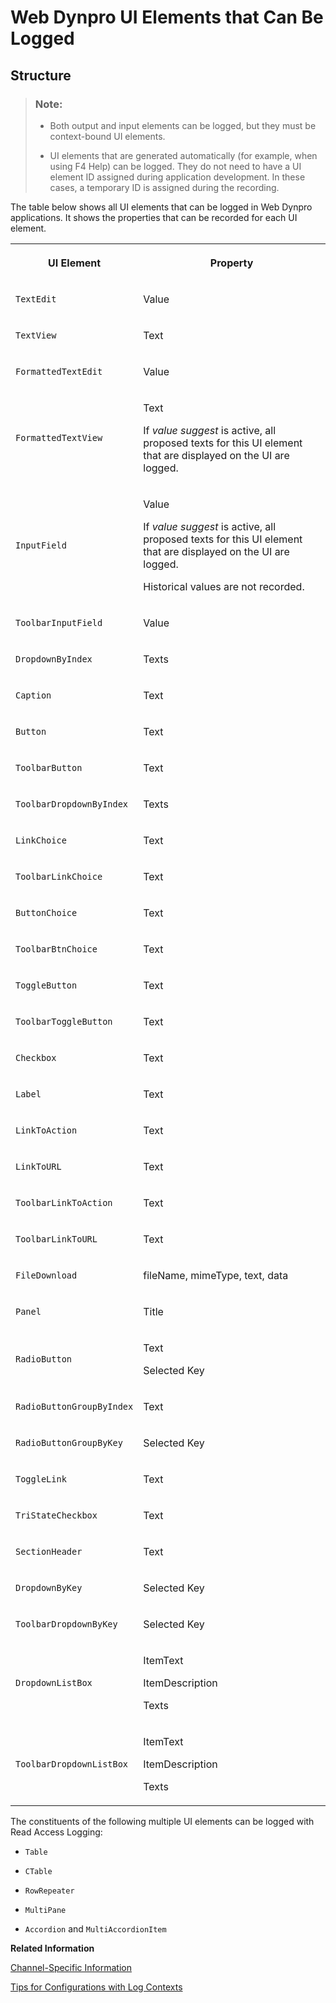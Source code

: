 <!-- loiobba576099fb24a2a9cd669a28d8ba150 -->

# Web Dynpro UI Elements that Can Be Logged



<a name="loiobba576099fb24a2a9cd669a28d8ba150__section_N1007D_N1007A_N10002"/>

## Structure

> ### Note:  
> -   Both output and input elements can be logged, but they must be context-bound UI elements.
> 
> -   UI elements that are generated automatically \(for example, when using F4 Help\) can be logged. They do not need to have a UI element ID assigned during application development. In these cases, a temporary ID is assigned during the recording.

The table below shows all UI elements that can be logged in Web Dynpro applications. It shows the properties that can be recorded for each UI element.


<table>
<tr>
<th>

UI Element



</th>
<th>

Property



</th>
</tr>
<tr>
<td>

 `TextEdit` 



</td>
<td>

Value



</td>
</tr>
<tr>
<td>

 `TextView` 



</td>
<td>

Text



</td>
</tr>
<tr>
<td>

 `FormattedTextEdit` 



</td>
<td>

Value



</td>
</tr>
<tr>
<td>

 `FormattedTextView` 



</td>
<td>

Text

If *value suggest* is active, all proposed texts for this UI element that are displayed on the UI are logged.



</td>
</tr>
<tr>
<td>

 `InputField` 



</td>
<td>

Value

If *value suggest* is active, all proposed texts for this UI element that are displayed on the UI are logged.

Historical values are not recorded.



</td>
</tr>
<tr>
<td>

 `ToolbarInputField` 



</td>
<td>

Value



</td>
</tr>
<tr>
<td>

 `DropdownByIndex` 



</td>
<td>

Texts



</td>
</tr>
<tr>
<td>

 `Caption` 



</td>
<td>

Text



</td>
</tr>
<tr>
<td>

 `Button` 



</td>
<td>

Text



</td>
</tr>
<tr>
<td>

 `ToolbarButton` 



</td>
<td>

Text



</td>
</tr>
<tr>
<td>

 `ToolbarDropdownByIndex` 



</td>
<td>

Texts



</td>
</tr>
<tr>
<td>

 `LinkChoice` 



</td>
<td>

Text



</td>
</tr>
<tr>
<td>

 `ToolbarLinkChoice` 



</td>
<td>

Text



</td>
</tr>
<tr>
<td>

 `ButtonChoice` 



</td>
<td>

Text



</td>
</tr>
<tr>
<td>

 `ToolbarBtnChoice` 



</td>
<td>

Text



</td>
</tr>
<tr>
<td>

 `ToggleButton` 



</td>
<td>

Text



</td>
</tr>
<tr>
<td>

 `ToolbarToggleButton` 



</td>
<td>

Text



</td>
</tr>
<tr>
<td>

 `Checkbox` 



</td>
<td>

Text



</td>
</tr>
<tr>
<td>

 `Label` 



</td>
<td>

Text



</td>
</tr>
<tr>
<td>

 `LinkToAction` 



</td>
<td>

Text



</td>
</tr>
<tr>
<td>

 `LinkToURL` 



</td>
<td>

Text



</td>
</tr>
<tr>
<td>

 `ToolbarLinkToAction` 



</td>
<td>

Text



</td>
</tr>
<tr>
<td>

 `ToolbarLinkToURL` 



</td>
<td>

Text



</td>
</tr>
<tr>
<td>

 `FileDownload` 



</td>
<td>

fileName, mimeType, text, data



</td>
</tr>
<tr>
<td>

 `Panel` 



</td>
<td>

Title



</td>
</tr>
<tr>
<td>

 `RadioButton` 



</td>
<td>

Text

Selected Key



</td>
</tr>
<tr>
<td>

 `RadioButtonGroupByIndex` 



</td>
<td>

Text



</td>
</tr>
<tr>
<td>

 `RadioButtonGroupByKey` 



</td>
<td>

Selected Key



</td>
</tr>
<tr>
<td>

 `ToggleLink` 



</td>
<td>

Text



</td>
</tr>
<tr>
<td>

 `TriStateCheckbox` 



</td>
<td>

Text



</td>
</tr>
<tr>
<td>

 `SectionHeader` 



</td>
<td>

Text



</td>
</tr>
<tr>
<td>

 `DropdownByKey` 



</td>
<td>

Selected Key



</td>
</tr>
<tr>
<td>

 `ToolbarDropdownByKey` 



</td>
<td>

Selected Key



</td>
</tr>
<tr>
<td>

 `DropdownListBox` 



</td>
<td>

ItemText

ItemDescription

Texts



</td>
</tr>
<tr>
<td>

 `ToolbarDropdownListBox` 



</td>
<td>

ItemText

ItemDescription

Texts



</td>
</tr>
</table>

The constituents of the following multiple UI elements can be logged with Read Access Logging:

-    `Table` 

-    `CTable` 

-    `RowRepeater` 

-    `MultiPane` 

-    `Accordion` and `MultiAccordionItem` 


**Related Information**  


[Channel-Specific Information](Channel-Specific_Information_24c7399.md "The Read Access Logging framework handles the channels generically, but each channel configuration is specific.")

[Tips for Configurations with Log Contexts](Tips_for_Configurations_with_Log_Contexts_91d64bf.md)

